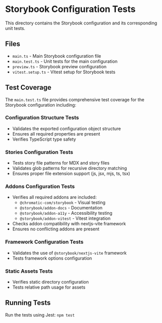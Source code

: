 # Storybook Configuration Tests

This directory contains the Storybook configuration and its corresponding unit tests.

## Files

- `main.ts` - Main Storybook configuration file
- `main.test.ts` - Unit tests for the main configuration
- `preview.ts` - Storybook preview configuration
- `vitest.setup.ts` - Vitest setup for Storybook tests

## Test Coverage

The `main.test.ts` file provides comprehensive test coverage for the Storybook configuration including:

### Configuration Structure Tests
- Validates the exported configuration object structure
- Ensures all required properties are present
- Verifies TypeScript type safety

### Stories Configuration Tests
- Tests story file patterns for MDX and story files
- Validates glob patterns for recursive directory matching
- Ensures proper file extension support (js, jsx, mjs, ts, tsx)

### Addons Configuration Tests
- Verifies all required addons are included:
  - `@chromatic-com/storybook` - Visual testing
  - `@storybook/addon-docs` - Documentation
  - `@storybook/addon-a11y` - Accessibility testing
  - `@storybook/addon-vitest` - Vitest integration
- Checks addon compatibility with nextjs-vite framework
- Ensures no conflicting addons are present

### Framework Configuration Tests
- Validates the use of `@storybook/nextjs-vite` framework
- Tests framework options configuration

### Static Assets Tests
- Verifies static directory configuration
- Tests relative path usage for assets

## Running Tests

Run the tests using Jest: `npm test`
